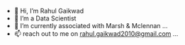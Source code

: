 - 👋 Hi, I’m Rahul Gaikwad
- 👀 I’m a Data Scientist 
- 🌱 I’m currently associated with Marsh & Mclennan ...
- 📫 reach out to me on rahul.gaikwad2010@gmail.com ...

<!---
rahulgaikwad2010/rahulgaikwad2010 is a ✨ special ✨ repository because its `README.md` (this file) appears on your GitHub profile.
You can click the Preview link to take a look at your changes.
--->
